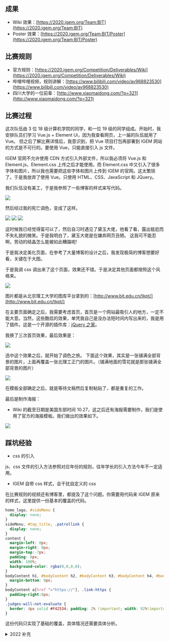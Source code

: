 ## 成果

- Wiki 效果：[https://2020.igem.org/Team:BIT](https://2020.igem.org/Team:BIT)
- Poster 效果：[https://2020.igem.org/Team:BIT/Poster](https://2020.igem.org/Team:BIT/Poster)

## 比赛规则

- 官方规则：[https://2020.igem.org/Competition/Deliverables/Wiki](https://2020.igem.org/Competition/Deliverables/Wiki)
- 哔哩哔哩视频，规则讲解：[https://www.bilibili.com/video/av968823530](https://www.bilibili.com/video/av968823530)
- 四川大学的一位前辈：[http://www.xiaomaidong.com/?p=321](http://www.xiaomaidong.com/?p=321)

## 比赛过程

这次队伍由 3 位 18 级计算机学院的同学，和一位 19 级的同学组成。开始时，我安排队员们学习 Vue.js + Element Ui，因为我查看网页，上一届的队伍就用了 Vue。
但之后了解比赛详情后，我意识到，把 Vue 项目打包再部署到 IGEM 网站的方式是不可行的。要使用 Vue，只能直接引入 js 文件。

IGEM 官网不允许使用 CDN 方式引入外部文件，所以我必须将 Vue.js 和 Element.js，Element.css 上传之后才能使用。而 Element.css 中又引入了很多字体和图片，所以我也需要把这些字体和图片上传到 IGEM 的官网。这太繁琐了。于是我放弃了使用 Vue。只使用 HTML、CSS、JavaScript 和 JQuery。

我们队伍没有美工，于是我参照了一些博客的样式来写代码。

![](./assets/igem1.png)

然后经过我的死亡调色，变成了这样。

![](./assets/igem2.png)
![](./assets/igem3.png)
![](./assets/igem4.png)

这时候我已经觉得蛮可以了，然后自习时遇见了黛玉大佬，他看了看，露出尴尬而不失礼貌的微笑。于是我明白了，黛玉大佬是在嫌弃网页丑陋。
这我可不能忍啊，劳动的结晶怎么能被如此糟蹋呢!

于是我决定美化页面，在参考了大量博客的设计之后，我发现极简的博客想要好看，关键在于大图。

于是我调 css 调出来了这个页面，效果还不错。于是决定其他页面都按照这个风格来。

![](./assets/igem5.png)

图片都是从北京理工大学的图库平台拿到的：[http://www.bit.edu.cn/tkpt/](http://www.bit.edu.cn/tkpt/)

在主要页面确定之后，我需要考虑首页，首页是一个网站最吸引人的地方，一定不能大意。当然，这些酷炫的效果，单凭我自己是没办法短时间内写出来的，我是用了插件。这是一个开源的插件库：[jQuery 之家](http://www.htmleaf.com/)。

我换了三次首页效果，最后效果是：

![](./assets/igem6.gif)


选中这个效果之后，就开始了调色之旅。
下面这个效果，其实是一张铺满全部背景的图片，上面再覆盖一张北理工正门的图片。（铺满地面的雪花就是那张铺满全部背景的图片）

![](./assets/igem7.png)

在模板全部确定之后，就是等待文稿然后复制粘贴了，都是重复的工作。

最后是制作海报：

- Wiki 的截至日期是美国东部时间 10.27，这之后还有海报需要制作，我们是使用了官方的海报模板。我们做出的效果如下。

![](./assets/igem8.gif)

## 踩坑经验

- css 的引入
  
js、css 文件的引入方法参照对应年份的规则，往年学长的引入方法今年不一定适用。

- IGEM 自带 css 样式，会干扰自定义的 css

在比赛规则的视频还有博客里，都提及了这个问题。你需要用代码来 IGEM 原来的样式，这里提供一份基本的覆盖的代码。

```css
home_logo, #sideMenu {
  display: none;
}
sideMenu, #top_title, .patrollink {
  display: none;
}
content {
  margin-left: 0px;
  margin-right: 0px;
  margin-top:-7px;
  padding: 0px;
  width: 100%;
  background-color: rgba(0,0,0,0);
}
bodyContent h1, #bodyContent h2, #bodyContent h3, #bodyContent h4, #bodyContent h5 {
  margin-bottom: 0px;
}
bodyContent a[href ^="https://"], .link-https {
  padding-right:0px;
}
.judges-will-not-evaluate {
  border: 4px solid #F42534; padding: 2% !important; width: 92%!important;
}
```

这份代码只实现了基础的覆盖，具体情况还需要具体分析。

<details>
  <summary>2022 补充</summary>

如果后续学弟学妹熟悉 Vue 框架，建议还是使用 Vue。因为当网页基本样式调好后，如果使用 Vue，可以把文本都放在 Vue 实例中的 data 中，而不需要手动复制黏贴，这会节省很多时间。
  
IGEM 其实看重的还是 CSS 效果，如果 CSS 功底或者审美不好，建议还是多找一些 CSS 插件。
</details>
